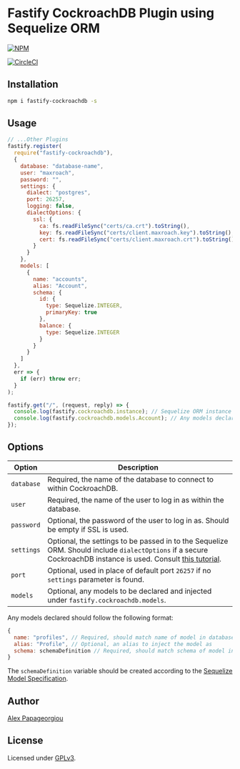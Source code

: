 # Fastify CockroachDB Plugin using Sequelize ORM

[![NPM](https://nodei.co/npm/fastify-cockroachdb.png?downloads=true&downloadRank=true&stars=true)](https://nodei.co/npm/fastify-cockroachdb/)
[![CircleCI](https://circleci.com/gh/alex-ppg/fastify-cockroachdb.svg?style=svg)](https://circleci.com/gh/alex-ppg/fastify-cockroachdb)

## Installation

```bash
npm i fastify-cockroachdb -s
```

## Usage

```javascript
// ...Other Plugins
fastify.register(
  require("fastify-cockroachdb"),
  {
    database: "database-name",
    user: "maxroach",
    password: "",
    settings: {
      dialect: "postgres",
      port: 26257,
      logging: false,
      dialectOptions: {
        ssl: {
          ca: fs.readFileSync("certs/ca.crt").toString(),
          key: fs.readFileSync("certs/client.maxroach.key").toString(),
          cert: fs.readFileSync("certs/client.maxroach.crt").toString()
        }
      }
    },
    models: [
      {
        name: "accounts",
        alias: "Account",
        schema: {
          id: {
            type: Sequelize.INTEGER,
            primaryKey: true
          },
          balance: {
            type: Sequelize.INTEGER
          }
        }
      }
    ]
  },
  err => {
    if (err) throw err;
  }
);

fastify.get("/", (request, reply) => {
  console.log(fastify.cockroachdb.instance); // Sequelize ORM instance
  console.log(fastify.cockroachdb.models.Account); // Any models declared are available here
});
```

## Options

| Option     | Description                                                                                                                                                                                                                                                   |
| ---------- | ------------------------------------------------------------------------------------------------------------------------------------------------------------------------------------------------------------------------------------------------------------- |
| `database` | Required, the name of the database to connect to within CockroachDB.                                                                                                                                                                                          |
| `user`     | Required, the name of the user to log in as within the database.                                                                                                                                                                                              |
| `password` | Optional, the password of the user to log in as. Should be empty if SSL is used.                                                                                                                                                                              |
| `settings` | Optional, the settings to be passed in to the Sequelize ORM. Should include `dialectOptions` if a secure CockroachDB instance is used. Consult [this tutorial](https://www.cockroachlabs.com/docs/stable/build-a-nodejs-app-with-cockroachdb-sequelize.html). |
| `port`     | Optional, used in place of default port `26257` if no `settings` parameter is found.                                                                                                                                                                          |
| `models`   | Optional, any models to be declared and injected under `fastify.cockroachdb.models`.                                                                                                                                                                          |

Any models declared should follow the following format:

```javascript
{
  name: "profiles", // Required, should match name of model in database
  alias: "Profile", // Optional, an alias to inject the model as
  schema: schemaDefinition // Required, should match schema of model in database
}
```

The `schemaDefinition` variable should be created according to the [Sequelize Model Specification](http://docs.sequelizejs.com/manual/tutorial/models-definition.html).

## Author

[Alex Papageorgiou](alex.ppg@pm.me)

## License

Licensed under [GPLv3](./LICENSE).
